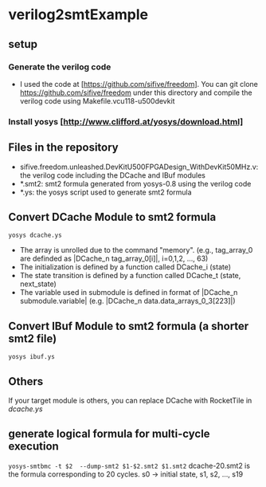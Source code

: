 # verilog2smtExample

## setup 
### Generate the verilog code 
* I used the code at [https://github.com/sifive/freedom]. 
You can git clone https://github.com/sifive/freedom under this directory and compile the verilog code using Makefile.vcu118-u500devkit

### Install yosys [http://www.clifford.at/yosys/download.html]

## Files in the repository
* sifive.freedom.unleashed.DevKitU500FPGADesign_WithDevKit50MHz.v: the verilog code including the DCache and IBuf modules
* *.smt2: smt2 formula generated from yosys-0.8 using the verilog code 
* *.ys: the yosys script used to generate smt2 formula

## Convert DCache Module to smt2 formula
`yosys dcache.ys`

* The array is unrolled due to the command "memory". (e.g., tag_array_0 are definded as \|DCache_n tag_array_0[i]\|, i=0,1,2, ..., 63)
* The initialization is defined by a function called DCache_i (state)
* The state transition is defined by a function called DCache_t (state, next_state)
* The variable used in submodule is defined in format of \|DCache_n submodule.variable\| (e.g.  \|DCache_n data.data_arrays_0_3[223]\|)

## Convert IBuf Module to smt2 formula (a shorter smt2 file)
`yosys ibuf.ys`

## Others
If your target module is others, you can replace DCache with RocketTile in *dcache.ys*

## generate logical formula for multi-cycle execution
`yosys-smtbmc -t $2  --dump-smt2 $1-$2.smt2 $1.smt2`
dcache-20.smt2 is the formula corresponding to 20 cycles. s0 -> initial state, s1, s2, ..., s19

